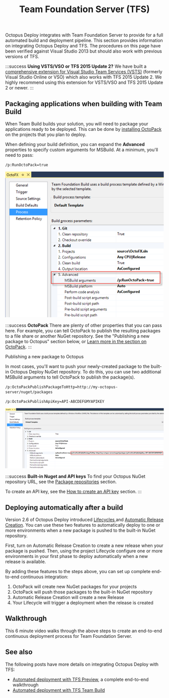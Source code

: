 ﻿---
title: Team Foundation Server (TFS)
position: 2
---


Octopus Deploy integrates with Team Foundation Server to provide for a full automated build and deployment pipeline. This section provides information on integrating Octopus Deploy and TFS. The procedures on this page have been verified against Visual Studio 2013 but should also work with previous versions of TFS.

:::success
**Using VSTS/VSO or TFS 2015 Update 2?**
We have built a [comprehensive extension for Visual Studio Team Services (VSTS)](/docs/home/api-and-integration/visual-studio-team-services-(vsts).md) (formerly Visual Studio Online or VSO) which also works with TFS 2015 Update 2. We highly recommend using this extension for VSTS/VSO and TFS 2015 Update 2 or newer.
:::

## Packaging applications when building with Team Build


When Team Build builds your solution, you will need to package your applications ready to be deployed. This can be done by [installing OctoPack](/docs/home/packaging-applications/nuget-packages/using-octopack.md) on the projects that you plan to deploy.


When defining your build definition, you can expand the **Advanced** properties to specify custom arguments for MSBuild. At a minimum, you'll need to pass:

```
/p:RunOctoPack=true
```


![](/docs/images/3048175/3278177.png)

:::success
**OctoPack**
There are plenty of other properties that you can pass here. For example, you can tell OctoPack to publish the resulting packages to a file share or another NuGet repository. See the "Publishing a new package to Octopus" section below, or [Learn more in the section on OctoPack](/docs/home/packaging-applications/nuget-packages/using-octopack.md).
:::


Publishing a new package to Octopus


In most cases, you'll want to push your newly-created package to the built-in Octopus Deploy NuGet repository. To do this, you can use two additional MSBuild arguments to tell OctoPack to publish the package(s).

```
/p:OctoPackPublishPackageToHttp=http://my-octopus-server/nuget/packages
```

```
/p:OctoPackPublishApiKey=API-ABCDEFGMYAPIKEY
```


![](/docs/images/3048175/3278173.png)




:::success
**Built-in Nuget and API keys**
To find your Octopus NuGet repository URL, see the [Package repositories](/docs/home/packaging-applications/package-repositories.md) section.


To create an API key, see the [How to create an API key](/docs/home/how-to/how-to-create-an-api-key.md) section.
:::

## Deploying automatically after a build


Version 2.6 of Octopus Deploy introduced [Lifecycles ](/docs/home/key-concepts/lifecycles.md)and [Automatic Release Creation](/docs/home/deploying-applications/automatic-release-creation.md). You can use these two features to automatically deploy to one or more environments when a new package is pushed to the built-in NuGet repository.


First, turn on Automatic Release Creation to create a new release when your package is pushed. Then, using the project Lifecycle configure one or more environments in your first phase to deploy automatically when a new release is available.


By adding these features to the steps above, you can set up complete end-to-end continuous integration:

1. OctoPack will create new NuGet packages for your projects
2. OctoPack will push those packages to the built-in NuGet repository
3. Automatic Release Creation will create a new Release
4. Your Lifecycle will trigger a deployment when the release is created


## Walkthrough


This 6 minute video walks through the above steps to create an end-to-end continuous deployment process for Team Foundation Server.




## See also


The following posts have more details on integrating Octopus Deploy with TFS:

- [Automated deployment with TFS Preview](https://octopus.com/blog/automated-deployment-with-tfspreview-octopack-myget), a complete end-to-end walkthrough
- [Automated deployment with TFS Team Build](https://octopus.com/blog/using-octopus-and-tfs-builds)
